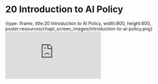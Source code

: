 # 20 Introduction to AI Policy
 
{type: iframe, title:20 Introduction to AI Policy, width:800, height:600, poster:resources/chapt_screen_images/introduction-to-ai-policy.png}
![](https://hutchdatascience.org/AI_for_Decision_Makers/no_toc/introduction-to-ai-policy.html)
 

 
